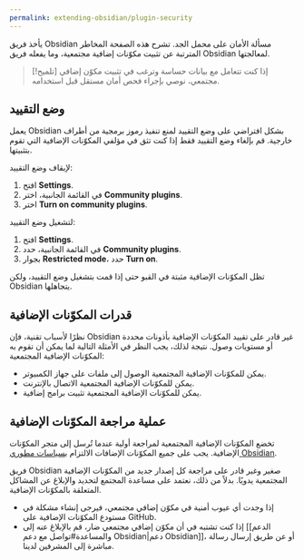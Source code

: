 ```yaml
---
permalink: extending-obsidian/plugin-security
---
```


يأخذ فريق Obsidian مسألة الأمان على محمل الجد. تشرح هذه الصفحة المخاطر المترتبة عن تثبيت مكوّنات إضافية مجتمعية، وما يفعله فريق Obsidian لمعالجتها.

> [!تلميح]
> إذا كنت تتعامل مع بيانات حساسة وترغب في تثبيت مكوّن إضافي مجتمعي، نوصي بإجراء فحص أمان مستقل قبل استخدامه.

## وضع التقييد

يعمل Obsidian بشكل افتراضي على وضع التقييد لمنع تنفيذ رموز برمجية من أطراف خارجية. قم بإلغاء وضع التقييد فقط إذا كنت تثق في مؤلفي المكوّنات الإضافية التي تقوم بتثبيتها.

لإيقاف وضع التقييد:

1. افتح **Settings**.
2. في القائمة الجانبية، اختر **Community plugins**.
3. اختر **Turn on community plugins**.

لتشغيل وضع التقييد:

1. افتح **Settings**.
2. في القائمة الجانبية، حدد **Community plugins**.
3. بجوار **Restricted mode**، حدد **Turn on**.

تظل المكوّنات الإضافية مثبتة في القبو حتى إذا قمت بتشغيل وضع التقييد، ولكن Obsidian يتجاهلها.

## قدرات المكوّنات الإضافية

نظرًا لأسباب تقنية، فإن Obsidian غير قادر على تقييد المكوّنات الإضافية بأذونات محددة أو مستويات وصول. نتيجة لذلك، يجب النظر في الأمثلة التالية لما يمكن أن تقوم به المكوّنات الإضافية المجتمعية:

- يمكن للمكوّنات الإضافية المجتمعية الوصول إلى ملفات على جهاز الكمبيوتر.
- يمكن للمكوّنات الإضافية المجتمعية الاتصال بالإنترنت.
- يمكن للمكوّنات الإضافية المجتمعية تثبيت برامج إضافية.

## عملية مراجعة المكوّنات الإضافية

تخضع المكوّنات الإضافية المجتمعية لمراجعة أولية عندما تُرسل إلى متجر المكوّنات الإضافية. يجب على جميع المكوّنات الإضافات الالتزام [بسياسات مطوري Obsidian](https://docs.obsidian.md/Developer+policies).

فريق Obsidian صغير وغير قادر على مراجعة كل إصدار جديد من المكوّنات الإضافية المجتمعية يدويًا. بدلاً من ذلك، نعتمد على مساعدة المجتمع لتحديد والإبلاغ عن المشاكل المتعلقة بالمكوّنات الإضافية.

- إذا وجدت أي عيوب أمنية في مكوّن إضافي مجتمعي، فيرجى إنشاء مشكلة في مستودع المكوّنات الإضافية على GitHub.
- إذا كنت تشتبه في أن مكوّن إضافي مجتمعي ضار، قم بالإبلاغ عنه إلى [[الدعم والمساعدة#تواصل مع دعم Obsidian|دعم Obsidian]]، أو عن طريق إرسال رسالة مباشرة إلى المشرفين لدينا.

